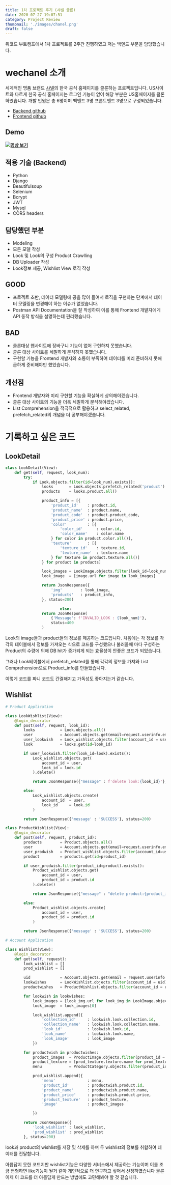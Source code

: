 ```yaml
---
title: 1차 프로젝트 후기 (샤넬 클론)
date: 2020-07-27 19:07:51
category: Project Review
thumbnail: './images/chanel.png'
draft: false
---
```


위코드 부트캠프에서 1차 프로젝트를 2주간 진행하였고 저는 백엔드 부분을 담당했습니다.

# wechanel 소개

세계적인 명품 브랜드 [샤넬](https://www.chanel.com/ko_KR/)의 한국 공식 홈페이지를 클론하는 프로젝트입니다. US사이트와 다르게 한국 공식 홈페이지는 로그인 기능이 없어 해당 부분은 US홈페이지를 클론 하였습니다. 개발 인원은 총 6명이며 백엔드 3명 프론트엔드 3명으로 구성되었습니다.

- [Backend github](https://github.com/wecode-bootcamp-korea/9-No.4-backend)
- [Frontend github](https://github.com/wecode-bootcamp-korea/9-No.4-frontend)

## Demo

[![](https://images.velog.io/images/yongineer1990/post/e7150a22-cc60-4fbe-abb4-b1bed5ca682e/image.png)**영상 보기**](https://youtu.be/xal1C8M6V0g)

## 적용 기술 (Backend)

- Python
- Django
- Beautifulsoup
- Selenium
- Bcrypt
- JWT
- Mysql
- CORS headers

## 담당했던 부분

- Modeling
- 모든 모델 작성
- Look 및 Look의 구성 Product Crawlling
- DB Uploader 작성
- Look정보 제공, Wishlist View 로직 작성

## GOOD

- 프로젝트 초반, 데이터 모델링에 공을 많이 들여서 로직을 구현하는 단계에서 데이터 모델링을 변경해야 하는 이슈가 없었습니다.
- Postman API Documentation을 잘 작성하여 이를 통해 Frontend 개발자에게 API 동작 방식을 설명하는데 편리했습니다.

## BAD

- 클론대상 웹사이트에 장바구니 기능이 없어 구현하지 못했습니다.
- 클론 대상 사이트를 세밀하게 분석하지 못했습니다.
- 구현할 기능을 Frontend 개발자와 소통이 부족하여 데이터를 미리 준비하지 못해 급하게 준비해야만 했었습니다.

## 개선점

- Frontend 개발자와 미리 구현할 기능을 확실하게 상의해야겠습니다.
- 클론 대상 사이트의 기능을 더욱 세밀하게 분석해야겠습니다.
- List Comprehension을 적극적으로 활용하고 select_related, prefetch_related의 개념을 더 공부해야겠습니다.

# 기록하고 싶은 코드

## LookDetail

```python
class LookDetail(View):
    def get(self, request, look_num):
        try:
            if Look.objects.filter(id=look_num).exists():
                looks       = Look.objects.prefetch_related('product').get(id=look_num)
                products    = looks.product.all()

                product_info = [{
                    'product_id'    : product.id,
                    'product_name'  : product.name,
                    'product_code'  : product.product_code,
                    'product_price' : product.price,
                    'color'         : [{
                        'color_id'      : color.id,
                        'color_name'    : color.name
                    } for color in product.color.all()],
                    'texture'       : [{
                        'texture_id'    : texture.id,
                        'texture_name'  : texture.name
                    } for texture in product.texture.all()]
                } for product in products]

                look_images = LookImage.objects.filter(look_id=look_num)
                look_image  = [image.url for image in look_images]

                return JsonResponse({
                    'img'        : look_image,
                    'products'   : product_info,
                }, status=200)

						else:
                return JsonResponse(
                    {'Message': f'INVALID_LOOK : {look_num}'},
                    status=400
                )
```

Look의 image들과 product들의 정보를 제공하는 코드입니다. 처음에는 각 정보를 각각의 테이블에서 정보를 가져오는 식으로 코드를 구성했으나 불러올때 마다 구성하는 Product의 수량에 의해 DB hit가 증가되게 되는 효율성이 안좋은 코드가 되었습니다.

그러나 Look테이블에서 prefetch_related를 통해 각각의 정보를 가져와 List Comprehension으로 Product_info를 만들었습니다.

이렇게 코드를 짜니 코드도 간결해지고 가독성도 좋아지는거 같습니다. 

## Wishlist

```python
# Product Application

class LookWishlist(View):
    @login_decorator
    def post(self, request, look_id):
        looks           = Look.objects.all()
        user            = Account.objects.get(email=request.userinfo.email).id
        user_lookwish   = Look_wishlist.objects.filter(account_id = user)
        look            = looks.get(id=look_id)

        if user_lookwish.filter(look_id=look).exists():
            Look_wishlist.objects.get(
                account_id = user,
                look_id = look.id
            ).delete()

            return JsonResponse({"message" : f'delete look:{look_id}'}, status=200)

        else:
            Look_wishlist.objects.create(
                account_id  = user,
                look_id     = look.id
            )

        return JsonResponse({'message' : 'SUCCESS'}, status=200)

class ProductWishlist(View):
    @login_decorator
    def post(self, request, product_id):
        products        = Product.objects.all()
        user            = Account.objects.get(email=request.userinfo.email).id
        user_prodwish   = Product_wishlist.objects.filter(account_id=user)
        product         = products.get(id=product_id)

        if user_prodwish.filter(product_id=product).exists():
            Product_wishlist.objects.get(
                account_id = user,
                product_id = product.id
            ).delete()

            return JsonResponse({"message" : "delete product:{product_id}"}, status=200)

        else:
            Product_wishlist.objects.create(
                account_id = user,
                product_id = product.id
            )

        return JsonResponse({'message' : 'SUCCESS'}, status=200)
```

```python
# Account Application

class Wishlist(View):
    @login_decorator
    def get(self, request):
        look_wishlist = []
        prod_wishlist = []

        uid             = Account.objects.get(email = request.userinfo.email).id
        lookwishes      = LookWishlist.objects.filter(account_id = uid)
        productwishes   = ProductWishlist.objects.filter(account_id = uid)

        for lookwish in lookwishes:
            look_images = [look_img.url for look_img in LookImage.objects.filter(look_id = lookwish.look.id)]
            look_image  = look_images[0]

            look_wishlist.append({
                'collection_id'     : lookwish.look.collection.id,
                'collection_name'   : lookwish.look.collection.name,
                'look_id'           : lookwish.look.id,
                'look_name'         : lookwish.look.name,
                'look_image'        : look_image
            })

        for productwish in productwishes:
            product_images  = ProductImage.objects.filter(product_id = productwish.product.id).first().url
            product_texture = [prod_texture.texture.name for prod_texture in TextureProduct.objects.filter(product_id = productwish.product.id)]
            menu            = ProductCategory.objects.filter(product_id = productwish.product.id).first().category.menu.name

            prod_wishlist.append({
                'menu'              : menu,
                'product_id'        : productwish.product.id,
                'product_name'      : productwish.product.name,
                'product_price'     : productwish.product.price,
                'product_texture'   : product_texture,
                'image'             : product_images

            })

        return JsonResponse({
            'look_wishlist' : look_wishlist,
            'prod_wishlist' : prod_wishlist
        }, status=200)
```

look과 product의 wishlist를 저장 및 삭제를 하며 두 wishlist의 정보를 취합하여 데이터를 전달합니다.

아릅답지 못한 코드지만 wishlist기능은 다양한 서비스에서 제공하는 기능이며 이를 조금 변형하면 like기능이 될거 같아 개인적으로 더 연구하고 싶어서 선정하였습니다 물론 이제 이 코드를 더 아름답게 만드는 방법에도 고민해봐야 할 것 같습니다.
